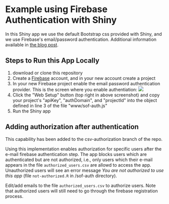 # Example using Firebase Authentication with Shiny

In this Shiny app we use the default Bootstrap css provided with Shiny, and we use Firebase's email/password
authentication.  Additional information available in [the blog post](https://www.tychobra.com/posts/2019-01-03-firebasse-auth-wtih-shiny/). 

## Steps to Run this App Locally 

1. download or clone this repository
2. Create a [Firebase](https://firebase.google.com/) account, and in your new account create a project 
3. In your new Firebase project enable the email password authentication provider.  This is the screen where you enable authentiation:
![](https://res.cloudinary.com/dxqnb8xjb/image/upload/v1546446242/firebase-auth-screenshot_rdn9sr.png)
4. Click the "Web Setup" button (top right in above screenshot) and copy your project's "apiKey", "authDomain", and "projectId" into the object defined in line 3 of the file "www/sof-auth.js"
5. Run the Shiny app

## Adding authorization after authentication

This capability has been added to the csv-authorization branch of the repo. 

Using this implementation enables authorization for specific users after the e-mail firebase authentication step. The app blocks users which are authenticated but are not authorized, i.e., only users which their e-mail appears in the file `authorized_users.csv` are allowd to access the app. Unauthorized users will see an error message _You are not authorized to use this app_ (file `not-authorized.R` in /sof-auth directory).

Edit/add emails to the file `authorized_users.csv` to authorize users. Note that authorized users will still need to go through the firebase registration process.